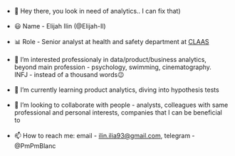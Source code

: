 - 👋 Hey there, you look in need of analytics.. I can fix that)<br /><br />
- :smiley: Name - Elijah Ilin (@Elijah-Il)<br /><br />
- :bar_chart: Role - Senior analyst at health and safety department at [CLAAS](https://www.claas-group.com)<br /><br />
- 👀 I’m interested professionaly in data/product/business analytics, beyond main profession - psychology, swimming, cinematography.<br /> INFJ - instead of a thousand words:wink:<br /><br />
- 🌱 I’m currently learning product analytics, diving into hypothesis tests<br /><br />
- 💞️ I’m looking to collaborate with people - analysts, colleagues with same professional and personal interests, companies that I can be beneficial to<br /><br />
- 📫 How to reach me: email - ilin.ilia93@gmail.com, telegram - @PmPmBlanc<br /><br />

<!---
Elijah-Il/Elijah-Il is a ✨ special ✨ repository because its `README.md` (this file) appears on your GitHub profile.
You can click the Preview link to take a look at your changes.
--->
